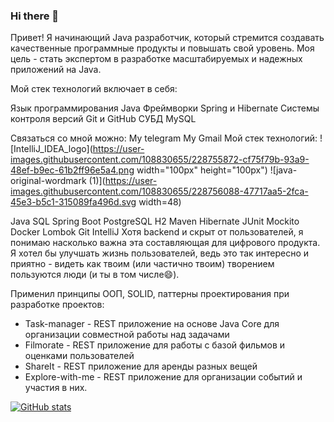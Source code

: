 ### Hi there 👋

<!--
**AleksandrIsa4/AleksandrIsa4** is a ✨ _special_ ✨ repository because its `README.md` (this file) appears on your GitHub profile.

Here are some ideas to get you started:

- 🔭 I’m currently working on ...
- 🌱 I’m currently learning ...
- 👯 I’m looking to collaborate on ...
- 🤔 I’m looking for help with ...
- 💬 Ask me about ...
- 📫 How to reach me: ...
- 😄 Pronouns: ...
- ⚡ Fun fact: ...
-->

Привет! Я начинающий Java разработчик, который стремится создавать качественные программные продукты и повышать свой уровень. Моя цель - стать экспертом в разработке масштабируемых и надежных приложений на Java.

Мой стек технологий включает в себя:

Язык программирования Java
Фреймворки Spring и Hibernate
Системы контроля версий Git и GitHub
СУБД MySQL

Связаться со мной можно:
My telegram My Gmail
Мой стек технологий:
![IntelliJ_IDEA_logo](https://user-images.githubusercontent.com/108830655/228755872-cf75f79b-93a9-48ef-b9ec-61b2ff96e5a4.png width="100px" height="100px")
![java-original-wordmark (1)](https://user-images.githubusercontent.com/108830655/228756088-47717aa5-2fca-45e3-b5c1-315089fa496d.svg width=48)


Java SQL Spring Boot PostgreSQL H2 Maven Hibernate JUnit Mockito Docker Lombok Git IntelliJ
Хотя backend и скрыт от пользователей, я понимаю насколько важна эта составляющая для цифрового продукта. Я хотел бы улучшать жизнь пользователей, ведь это так интересно и приятно - видеть как твоим (или частично твоим) творением пользуются люди (и ты в том числе😄).

Применил принципы ООП, SOLID, паттерны проектирования при разработке проектов:
- Task-manager - REST приложение на основе Java Core для организации совместной работы над задачами
- Filmorate - REST приложение для работы с базой фильмов и оценками пользователей
- ShareIt - REST приложение для аренды разных вещей
- Explore-with-me - REST приложение для организации событий и участия в них.

[![GitHub stats](https://github-readme-stats.vercel.app/api?username=AleksandrIsa4)](https://github.com/AleksandrIsa4/github-readme-stats)
